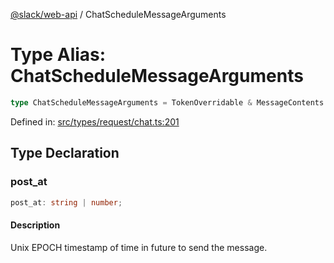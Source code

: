 [@slack/web-api](../index.md) / ChatScheduleMessageArguments

# Type Alias: ChatScheduleMessageArguments

```ts
type ChatScheduleMessageArguments = TokenOverridable & MessageContents & object & ReplyInThread & Parse & LinkNames & AsUser & Metadata & Unfurls;
```

Defined in: [src/types/request/chat.ts:201](https://github.com/slackapi/node-slack-sdk/blob/main/packages/web-api/src/types/request/chat.ts#L201)

## Type Declaration

### post\_at

```ts
post_at: string | number;
```

#### Description

Unix EPOCH timestamp of time in future to send the message.
